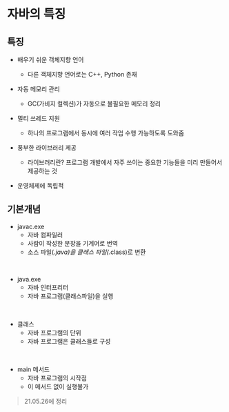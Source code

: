 # 자바의 특징

## 특징
* 배우기 쉬운 객체지향 언어
  * 다른 객체지향 언어로는 C++, Python 존재


* 자동 메모리 관리
  * GC(가비지 컬렉션)가 자동으로 불필요한 메모리 정리

* 멀티 쓰레드 지원
  * 하나의 프로그램에서 동시에 여러 작업 수행 가능하도록 도와줌


* 풍부한 라이브러리 제공
  * 라이브러리란? 프로그램 개발에서 자주 쓰이는 중요한 기능들을 미리 만들어서 제공하는 것


* 운영체제에 독립적

## 기본개념
* javac.exe
  * 자바 컴파일러
  * 사람이 작성한 문장을 기계어로 번역
  * 소스 파일(*.java)을 클래스 파일(*.class)로 변환
<br>

* java.exe
  * 자바 인터프리터
  * 자바 프로그램(클래스파일)을 실행
<br>

* 클래스
  * 자바 프로그램의 단위
  * 자바 프로그램은 클래스들로 구성
<br>

* main 메서드
  * 자바 프로그램의 시작점
  * 이 메서드 없이 실행불가

> 21.05.26에 정리
